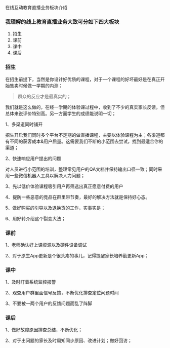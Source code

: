 在线互动教育直播业务板块介绍

### 我理解的线上教育直播业务大致可分如下四大板块

1. 招生
2. 课前
3. 课中
4. 课后

### 招生

在招生前提下，当然是你设计好优质的课程，对于一个课程的好坏最好是在真正开始售卖时候做一学期的内测；

> 群众的反应才是最真实的；

我们就是这么做的，在经一学期的体验课过程中，收到了不少的真实家长反馈。但总体来说评价特别高。另一方面学生的成绩能说明一切；

1、多渠道同时铺开

招生开启我们同时多个平台不定期的做直播课程，主要以体验课程为主；各渠道都有不同的获客成本&用户质量。这需要我们不断的小范围去尝试，找到最适合你的渠道；

2、快速响应用户提出的问题

对人员进行小范围的培训，整理常见用户的QA文档并保持输出口径一致；同时采用一些微信机器人工具以解决人力问题；

3、先以低价体验课程吸引用户再筛选出真正愿意付费的用户

4、提防一些恶意的竞品在群里带节奏，最好的解决方法就是保持好心态。

5、做好购买的引导以及退换货的工作，实事实是；

6、用好转介绍这个裂变大法；



### 课前

1、老师确认好上课资源以及硬件设备调试

2、对于原生App更新是个很头疼的事儿，记得提醒家长培养勤更新App；



### 课中

1、及时盯着系统监控报警

2、观查用户群里面信号反馈，不断优化排查定位问题时间

3、不要被一两个用户的反馈问题而乱了阵脚



### 课后

1、做好故障原因排查总结，不断优化；

2、对于出问题的家长及时周知同步原因、改进计划；做好回访；













